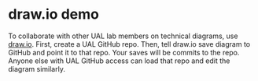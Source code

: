 # draw.io demo

To collaborate with other UAL lab members on technical diagrams, use [draw.io](https://www.draw.io). First, create a UAL GitHub repo. Then, tell draw.io save diagram to GitHub and point it to that repo. Your saves will be commits to the repo. Anyone else with UAL GitHub access can load that repo and edit the diagram similarly.
